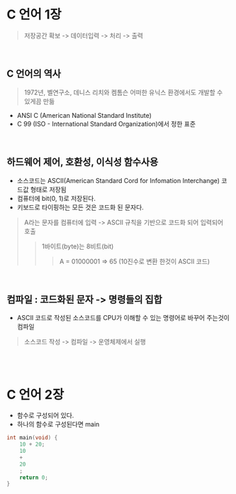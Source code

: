 # C 언어 1장
> 저장공간 확보 -> 데이터입력 -> 처리 -> 출력 

<br />

## C 언어의 역사
> 1972년, 벨연구소, 데니스 리치와 켐톰슨
> 어떠한 유닉스 환경에서도 개발할 수 있게끔 만듦

- ANSI C (American National Standard Institute)
- C 99 (ISO - International Standard Organization)에서 정한 표준 

<br />

## 하드웨어 제어, 호환성, 이식성 함수사용

- 소스코드는 ASCII(American Standard Cord for Infomation Interchange) 코드값 형태로 저장됨
- 컴퓨터에 bit(0, 1)로 저장된다.
- 키보드로 타이핑하는 모든 것은 코드화 된 문자다.
> A라는 문자를 컴퓨터에 입력 -> ASCII 규칙을 기반으로 코드화 되어 입력되어 호출
>> 1바이트(byte)는 8비트(bit)
>>> A = 01000001 => 65 (10진수로 변환 한것이 ASCII 코드)

<br />

## 컴파일 : 코드화된 문자 -> 명령들의 집합
- ASCII 코드로 작성된 소스코드를 CPU가 이해할 수 있는 명령어로 바꾸어 주는것이 컴파일
> 소스코드 작성 -> 컴파일 ->  운영체제에서 실행

<br /><br />

# C 언어 2장

- 함수로 구성되어 있다.
- 하나의 함수로 구성된다면 main

```C
int main(void) {
    10 + 20;
    10
    +
    20
    ;
    return 0;
}
```